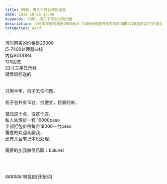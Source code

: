 ```yaml
---
title: 99新，用三个月台式机出售
date: 2018-10-26 17:46
keywords: 99新，用三个月台式机出售
description: 当时购买的价格是29000i5-7400处理器四核内存8GDDR4120固态22寸三星显示器键盘鼠标送的只用半年，机子无任问题，机子总共有10台，捡便宜，捡漏的来，错过这个点，没这个店，私人处理价一套 19000peso全部打包价格每台18000一台peso需要的欢迎私聊我，还有几台笔记本也处理，需要的加我微信私聊：bulunei
categories: used
---
```

<td class="t_f" id="postmessage_2171129">

当时购买的价格是29000<br/>
i5-7400处理器四核<br/>
内存8GDDR4<br/>
120固态<br/>
22寸三星显示器<br/>
键盘鼠标送的<br/>
<br/>
<br/>
只用半年，机子无任问题，<br/>
<br/>
机子总共有10台，捡便宜，捡漏的来，<br/>
<br/>
错过这个点，没这个店，<br/>
私人处理价一套 19000peso<br/>
全部打包价格每台18000一台peso<br/>
需要的欢迎私聊我，<br/>
还有几台笔记本也处理，<br/>
<br/>
需要的加我微信私聊：bulunei<br/>
<br/>
<img alt="" border="0" class="zoom" data-cf-modified-3162189e81e06218fcace478-="" file="http://www.flw.ph/data/appbyme/upload/image/201810/26/3n5BdZtT17ci.jpg" id="aimg_dF9AP" lazyloadthumb="1" onclick="" onmouseover="" src="http://www.flw.ph/data/appbyme/upload/image/201810/26/3n5BdZtT17ci.jpg"/><br/>
<img alt="" border="0" class="zoom" data-cf-modified-3162189e81e06218fcace478-="" file="http://www.flw.ph/data/appbyme/upload/image/201810/26/RbtjVVVlQJIx.jpg" id="aimg_M7NZW" lazyloadthumb="1" onclick="" onmouseover="" src="http://www.flw.ph/data/appbyme/upload/image/201810/26/RbtjVVVlQJIx.jpg"/><br/>
<img alt="" border="0" class="zoom" data-cf-modified-3162189e81e06218fcace478-="" file="http://www.flw.ph/data/appbyme/upload/image/201810/26/SONNfAyDGKvZ.jpg" id="aimg_FVOnh" lazyloadthumb="1" onclick="" onmouseover="" src="http://www.flw.ph/data/appbyme/upload/image/201810/26/SONNfAyDGKvZ.jpg"/><br/>
<img alt="" border="0" class="zoom" data-cf-modified-3162189e81e06218fcace478-="" file="http://www.flw.ph/data/appbyme/upload/image/201810/26/X7wkrWo6QoPc.jpg" id="aimg_zzM62" lazyloadthumb="1" onclick="" onmouseover="" src="http://www.flw.ph/data/appbyme/upload/image/201810/26/X7wkrWo6QoPc.jpg"/><br/>
<br/>
<br/>
</td>
###### 转载自[菲龙网]